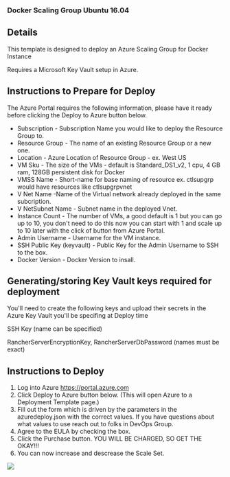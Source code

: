 ### Docker Scaling Group Ubuntu 16.04 ###

## Details

This template is designed to deploy an Azure Scaling Group for Docker Instance

Requires a Microsoft Key Vault setup in Azure.

## Instructions to Prepare for Deploy

The Azure Portal requires the following information, please have it ready before clicking the Deploy to Azure button below.

- Subscription - Subscription Name you would like to deploy the Resource Group to.
- Resource Group - The name of an existing Resource Group or a new one.
- Location - Azure Location of Resource Group - ex. West US
- VM Sku - The size of the VMs - default is Standard_DS1_v2, 1 cpu, 4 GB ram, 128GB persistent disk for Docker
- VMSS Name - Short-name for base naming of resource ex. ctlsupgrp would have resources like ctlsupgrpvnet
- V Net Name -Name of the Virtual network already deployed in the same subcription.
- V NetSubnet Name - Subnet name in the deployed Vnet.
- Instance Count - The number of VMs, a good default is 1 but you can go up to 10, you don't need to do this now you can start with 1 and scale up to 10 later with the click of button from Azure Portal.
- Admin Username - Username for the VM instance.
- SSH Public Key (keyvault) - Public Key for the Admin Username to SSH to the box.
- Docker Version - Docker Version to insall.

## Generating/storing Key Vault keys required for deployment

You'll need to create the following keys and upload their secrets in the Azure Key Vault you'll be specifing at Deploy time

SSH Key (name can be specified)

RancherServerEncryptionKey, RancherServerDbPassword (names must be exact)

## Instructions to Deploy

1. Log into Azure https://portal.azure.com
1. Click Deploy to Azure button below.  (This will open Azure to a Deployment Template page.)
1. Fill out the form which is driven by the parameters in the azuredeploy.json with the correct values.  If you have questions about what values to use reach out to folks in DevOps Group.
1. Agree to the EULA by checking the box.
1. Click the Purchase button. YOU WILL BE CHARGED, SO GET THE OKAY!!!
1. You can now increase and descrease the Scale Set.

<a href="https://portal.azure.com/#create/Microsoft.Template/uri/https%3A%2F%2Fraw.githubusercontent.com%2FSC-TechDev%2FDevOps-Scripts%2Fmaster%2Fazure-quickstart-templates%2Fdocker-scaling-group-externallbvnet%2Fazuredeploy.parameters.json" target="_blank">
    <img src="http://azuredeploy.net/deploybutton.png"/>
</a>
